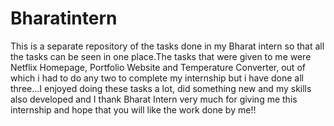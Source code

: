 # Bharatintern
This is a separate repository of the tasks done in my Bharat intern so that all the tasks can be seen in one place.The tasks that were given to me were Netflix Homepage, Portfolio Website and Temperature Converter, out of which i had to do any two to complete my internship but i have done all three...I enjoyed doing these tasks a lot, did something new and my skills also developed and I thank Bharat Intern very much for giving me this internship and hope that you will like the work done by me!!
